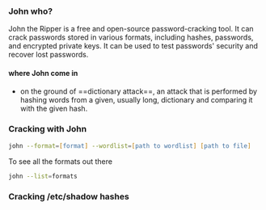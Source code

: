 ### John who?
John the Ripper is a free and open-source password-cracking tool. It can crack passwords stored in various formats, including hashes, passwords, and encrypted private keys. It can be used to test passwords' security and recover lost passwords.

#### where John come in
- on the ground of ==dictionary attack==, an attack that is performed by hashing words from a given, usually long, dictionary and comparing it with the given hash.
### Cracking with John
```zsh
john --format=[format] --wordlist=[path to wordlist] [path to file]
```

To see all the formats out there
```zsh
john --list=formats
```

### Cracking /etc/shadow hashes
